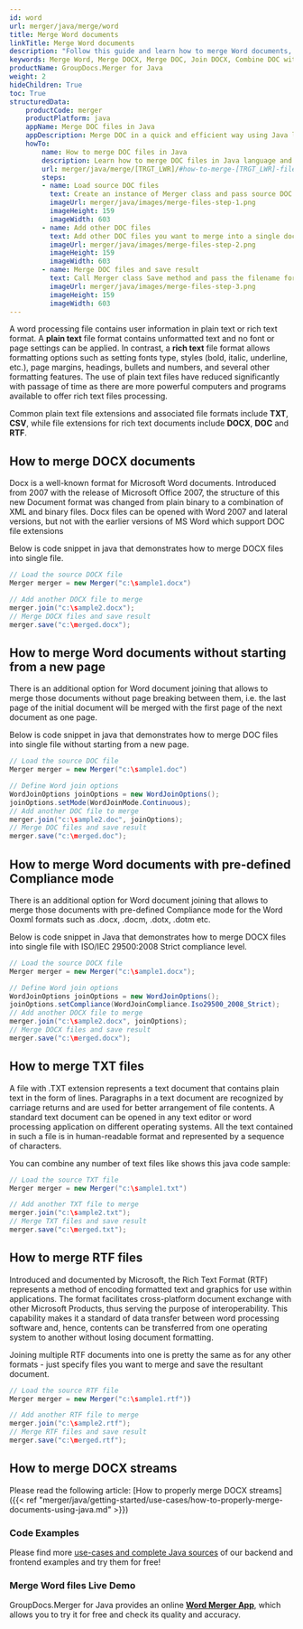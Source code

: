 ```yaml
---
id: word
url: merger/java/merge/word
title: Merge Word documents
linkTitle: Merge Word documents
description: "Follow this guide and learn how to merge Word documents, combine several DOCX or DOC files into one using GroupDocs.Merger for Java."
keywords: Merge Word, Merge DOCX, Merge DOC, Join DOCX, Combine DOC with GroupDocs.Merger for Java
productName: GroupDocs.Merger for Java
weight: 2
hideChildren: True
toc: True
structuredData:
    productCode: merger
    productPlatform: java
    appName: Merge DOC files in Java
    appDescription: Merge DOC in a quick and efficient way using Java language and GroupDocs.Merger for .NET API, without the use of any third-party software like Microsoft or Open Office.
    howTo:
        name: How to merge DOC files in Java 
        description: Learn how to merge DOC files in Java language and GroupDocs.Merger for .NET API, without the use of any third-party software like Microsoft or Open Office.
        url: merger/java/merge/[TRGT_LWR]/#how-to-merge-[TRGT_LWR]-files-in-java
        steps:
        - name: Load source DOC files 
          text: Create an instance of Merger class and pass source DOC file path as a constructor parameter. You may specify absolute or relative file path as per your requirements. 
          imageUrl: merger/java/images/merge-files-step-1.png
          imageHeight: 159
          imageWidth: 603
        - name: Add other DOC files
          text: Add other DOC files you want to merge into a single document with Join method of Merger class.
          imageUrl: merger/java/images/merge-files-step-2.png
          imageHeight: 159
          imageWidth: 603
        - name: Merge DOC files and save result 
          text: Call Merger class Save method and pass the filename for the resultant DOC file as parameter.
          imageUrl: merger/java/images/merge-files-step-3.png
          imageHeight: 159
          imageWidth: 603
---
```


A word processing file contains user information in plain text or rich text format. A **plain text** file format contains unformatted text and no font or page settings can be applied. In contrast, a **rich text** file format allows formatting options such as setting fonts type, styles (bold, italic, underline, etc.), page margins, headings, bullets and numbers, and several other formatting features. The use of plain text files have reduced significantly with passage of time as there are more powerful computers and programs available to offer rich text files processing.

Common plain text file extensions and associated file formats include **TXT**, **CSV**, while file extensions for rich text documents include **DOCX**, **DOC** and **RTF**.
  
## How to merge DOCX documents

Docx is a well-known format for Microsoft Word documents. Introduced from 2007 with the release of Microsoft Office 2007, the structure of this new Document format was changed from plain binary to a combination of XML and binary files. Docx files can be opened with Word 2007 and lateral versions, but not with the earlier versions of MS Word which support DOC file extensions

Below is code snippet in java that demonstrates how to merge DOCX files into single file.

```java
// Load the source DOCX file
Merger merger = new Merger("c:\sample1.docx")

// Add another DOCX file to merge
merger.join("c:\sample2.docx");
// Merge DOCX files and save result
merger.save("c:\merged.docx");
```
  
## How to merge Word documents without starting from a new page

There is an additional option for Word document joining that allows to merge those documents without page breaking between them, i.e. the last page of the initial document will be merged with the first page of the next document as one page.

Below is code snippet in java that demonstrates how to merge DOC files into single file without starting from a new page.

```java
// Load the source DOC file
Merger merger = new Merger("c:\sample1.doc")

// Define Word join options
WordJoinOptions joinOptions = new WordJoinOptions();
joinOptions.setMode(WordJoinMode.Continuous);
// Add another DOC file to merge
merger.join("c:\sample2.doc", joinOptions);
// Merge DOC files and save result
merger.save("c:\merged.doc");
```

## How to merge Word documents with pre-defined Compliance mode

There is an additional option for Word document joining that allows to merge those documents with pre-defined Compliance mode for the Word Ooxml formats such as .docx, .docm, .dotx, .dotm etc.

Below is code snippet in Java that demonstrates how to merge DOCX files into single file with ISO/IEC 29500:2008 Strict compliance level.

```java
// Load the source DOCX file
Merger merger = new Merger("c:\sample1.docx");

// Define Word join options
WordJoinOptions joinOptions = new WordJoinOptions();
joinOptions.setCompliance(WordJoinCompliance.Iso29500_2008_Strict);
// Add another DOCX file to merge
merger.join("c:\sample2.docx", joinOptions);
// Merge DOCX files and save result
merger.save("c:\merged.docx");

```

## How to merge TXT files

A file with .TXT extension represents a text document that contains plain text in the form of lines. Paragraphs in a text document are recognized by carriage returns and are used for better arrangement of file contents. A standard text document can be opened in any text editor or word processing application on different operating systems. All the text contained in such a file is in human-readable format and represented by a sequence of characters.

You can combine any number of text files like shows this java code sample:

```java
// Load the source TXT file
Merger merger = new Merger("c:\sample1.txt")

// Add another TXT file to merge
merger.join("c:\sample2.txt");
// Merge TXT files and save result
merger.save("c:\merged.txt");
```

## How to merge RTF files

Introduced and documented by Microsoft, the Rich Text Format (RTF) represents a method of encoding formatted text and graphics for use within applications. The format facilitates cross-platform document exchange with other Microsoft Products, thus serving the purpose of interoperability. This capability makes it a standard of data transfer between word processing software and, hence, contents can be transferred from one operating system to another without losing document formatting.

Joining multiple RTF documents into one is pretty the same as for any other formats - just specify files you want to merge and save the resultant document.

```java
// Load the source RTF file
Merger merger = new Merger("c:\sample1.rtf"))

// Add another RTF file to merge
merger.join("c:\sample2.rtf");
// Merge RTF files and save result
merger.save("c:\merged.rtf");
```

## How to merge DOCX streams

Please read the following article: [How to properly merge DOCX streams]({{< ref "merger/java/getting-started/use-cases/how-to-properly-merge-documents-using-java.md" >}})

### Code Examples

Please find more [use-cases and complete Java sources](https://docs.groupdocs.com/merger/java/showcases/) of our backend and frontend examples and try them for free!

### Merge Word files Live Demo

GroupDocs.Merger for Java provides an online [**Word Merger App**](https://products.groupdocs.app/merger/word), which allows you to try it for free and check its quality and accuracy.
